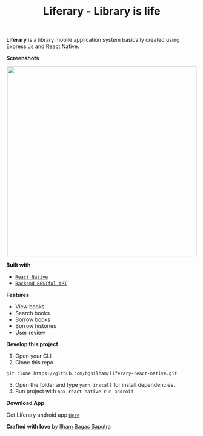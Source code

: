 <h1 align='center'>Liferary - Library is life</h1>

<br>


**Liferary** is a library mobile application system basically created using Express Js and React Native.


**Screenshots**

<p align='center'>
<img width="500" src="https://i.postimg.cc/Vk88tsdy/collapse.png" />
</p>


**Built with**

- [`React Native`](https://reactnative.dev/)
- [`Backend RESTful API`](https://github.com/bgsilham/liferary-backend)


**Features**

- View books
- Search books
- Borrow books
- Borrow histories
- User review


**Develop this project**

1. Open your CLI
2. Clone this repo

```
git clone https://github.com/bgsilham/liferary-react-native.git
```

3. Open the folder and type `yarn install` for install dependencies.
4. Run project with `npx react-native run-android`


**Download App**

Get Liferary android app [`Here`](https://bit.ly/getpichat)


**Crafted with love** by [Ilham Bagas Saputra](https://instagram.com/ilhambagasaputra)

